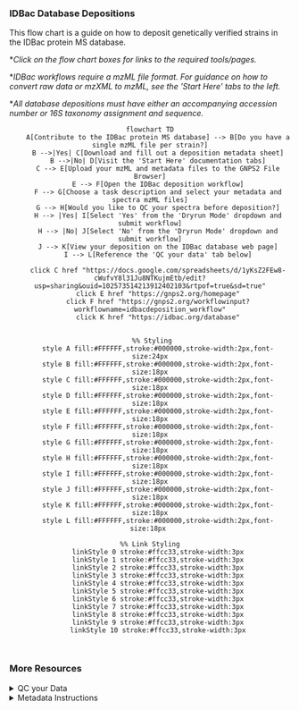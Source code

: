 ### IDBac Database Depositions
This flow chart is a guide on how to deposit genetically verified strains in the IDBac protein MS database. 

**Click on the flow chart boxes for links to the required tools/pages.*

**IDBac workflows require a mzML file format. For guidance on how to convert raw data or mzXML to mzML, see the 'Start Here' tabs to the left.*


**All database depositions must have either an accompanying accession number or 16S taxonomy assignment and sequence.*

<div align="center">
    
```mermaid
flowchart TD
    A[Contribute to the IDBac protein MS database] --> B[Do you have a single mzML file per strain?]
    B -->|Yes| C[Download and fill out a deposition metadata sheet]
    B -->|No| D[Visit the 'Start Here' documentation tabs]
    C --> E[Upload your mzML and metadata files to the GNPS2 File Browser]
    E --> F[Open the IDBac deposition workflow]
    F --> G[Choose a task description and select your metadata and spectra mzML files]
    G --> H[Would you like to QC your spectra before deposition?]
    H --> |Yes| I[Select 'Yes' from the 'Dryrun Mode' dropdown and submit workflow]
    H --> |No| J[Select 'No' from the 'Dryrun Mode' dropdown and submit workflow]
    J --> K[View your deposition on the IDBac database web page]
    I --> L[Reference the 'QC your data' tab below]
   
    click C href "https://docs.google.com/spreadsheets/d/1yKsZ2FEw8-cWufvY8l31Ju8NTKujmEtb/edit?usp=sharing&ouid=102573514213912402103&rtpof=true&sd=true"
    click E href "https://gnps2.org/homepage"
    click F href "https://gnps2.org/workflowinput?workflowname=idbacdeposition_workflow"
    click K href "https://idbac.org/database"


 %% Styling
    style A fill:#FFFFFF,stroke:#000000,stroke-width:2px,font-size:24px
    style B fill:#FFFFFF,stroke:#000000,stroke-width:2px,font-size:18px
    style C fill:#FFFFFF,stroke:#000000,stroke-width:2px,font-size:18px
    style D fill:#FFFFFF,stroke:#000000,stroke-width:2px,font-size:18px
    style E fill:#FFFFFF,stroke:#000000,stroke-width:2px,font-size:18px
    style F fill:#FFFFFF,stroke:#000000,stroke-width:2px,font-size:18px
    style G fill:#FFFFFF,stroke:#000000,stroke-width:2px,font-size:18px
    style H fill:#FFFFFF,stroke:#000000,stroke-width:2px,font-size:18px
    style I fill:#FFFFFF,stroke:#000000,stroke-width:2px,font-size:18px
    style J fill:#FFFFFF,stroke:#000000,stroke-width:2px,font-size:18px
    style K fill:#FFFFFF,stroke:#000000,stroke-width:2px,font-size:18px
    style L fill:#FFFFFF,stroke:#000000,stroke-width:2px,font-size:18px 

%% Link Styling
    linkStyle 0 stroke:#ffcc33,stroke-width:3px
    linkStyle 1 stroke:#ffcc33,stroke-width:3px
    linkStyle 2 stroke:#ffcc33,stroke-width:3px
    linkStyle 3 stroke:#ffcc33,stroke-width:3px
    linkStyle 4 stroke:#ffcc33,stroke-width:3px
    linkStyle 5 stroke:#ffcc33,stroke-width:3px
    linkStyle 6 stroke:#ffcc33,stroke-width:3px
    linkStyle 7 stroke:#ffcc33,stroke-width:3px
    linkStyle 8 stroke:#ffcc33,stroke-width:3px
    linkStyle 9 stroke:#ffcc33,stroke-width:3px
    linkStyle 10 stroke:#ffcc33,stroke-width:3px
    
   

```
</div>

### More Resources
<details>
  <summary>QC your Data</summary>
<p>Use the following images to convert raw Bruker data to mzML:</p>
  <ul>
<img width="NewQC1" src="https://github.com/user-attachments/assets/14ab8a17-d87a-49ed-a377-9b403552a917">
<img width="NewQC2" src="https://github.com/user-attachments/assets/49b8d828-f71c-414d-9a8c-eeae68f6474b">
<img width="QC5"src="https://github.com/user-attachments/assets/1c32d15e-eb35-4fa7-987a-f29e9617b391">

 </ul>
</details>

<details>
  <summary>Metadata Instructions</summary>
<p>This page can also be found in the Metadata Excel doc.:</p>
  <ul>
<img width="1054" alt="<img width="932" alt="DepositionMetadataInstructions" src="https://github.com/user-attachments/assets/773eb918-2d19-4fe9-b0f4-03a7f1139099">
 </ul>
</details>
